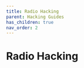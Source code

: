 ```yaml
---
title: Radio Hacking
parent: Hacking Guides
has_children: true
nav_order: 2
---
```


# Radio Hacking

